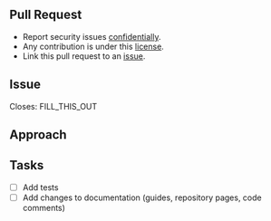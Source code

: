 
## Pull Request

- Report security issues [confidentially](https://github.com/parse-community/parse-server-sqs-mq-adapter/security/policy).
- Any contribution is under this [license](https://github.com/parse-community/parse-server-sqs-mq-adapter/blob/main/LICENSE).
- Link this pull request to an [issue](https://github.com/parse-community/parse-server-sqs-mq-adapter/issues?q=is%3Aissue).

## Issue
<!-- Add the link to the issue that this PR closes. -->

Closes: FILL_THIS_OUT

## Approach
<!-- Describe the changes in this PR. -->

## Tasks
<!-- Delete tasks that don't apply. -->

- [ ] Add tests
- [ ] Add changes to documentation (guides, repository pages, code comments)
